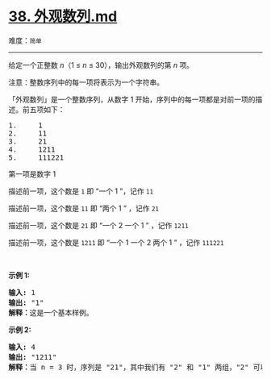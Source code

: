 # [38. 外观数列.md](https://leetcode-cn.com/problems/count-and-say)

难度：`简单`

---

<p>给定一个正整数 <em>n</em>（1 &le;&nbsp;<em>n</em>&nbsp;&le; 30），输出外观数列的第 <em>n</em> 项。</p>

<p>注意：整数序列中的每一项将表示为一个字符串。</p>

<p>「外观数列」是一个整数序列，从数字 1 开始，序列中的每一项都是对前一项的描述。前五项如下：</p>

<pre>1.     1
2.     11
3.     21
4.     1211
5.     111221
</pre>

<p>第一项是数字 1</p>

<p>描述前一项，这个数是 <code>1</code> 即 &ldquo;一个 1 &rdquo;，记作 <code>11</code></p>

<p>描述前一项，这个数是 <code>11</code> 即 &ldquo;两个 1 &rdquo; ，记作 <code>21</code></p>

<p>描述前一项，这个数是 <code>21</code> 即 &ldquo;一个 2 一个 1 &rdquo; ，记作 <code>1211</code></p>

<p>描述前一项，这个数是 <code>1211</code> 即 &ldquo;一个 1 一个 2 两个 1 &rdquo; ，记作 <code>111221</code></p>

<p>&nbsp;</p>

<p><strong>示例&nbsp;1:</strong></p>

<pre><strong>输入:</strong> 1
<strong>输出:</strong> &quot;1&quot;
<strong>解释：</strong>这是一个基本样例。</pre>

<p><strong>示例 2:</strong></p>

<pre><strong>输入:</strong> 4
<strong>输出:</strong> &quot;1211&quot;
<strong>解释：</strong>当 n = 3 时，序列是 &quot;21&quot;，其中我们有 &quot;2&quot; 和 &quot;1&quot; 两组，&quot;2&quot; 可以读作 &quot;12&quot;，也就是出现频次 = 1 而 值 = 2；类似 &quot;1&quot; 可以读作 &quot;11&quot;。所以答案是 &quot;12&quot; 和 &quot;11&quot; 组合在一起，也就是 &quot;1211&quot;。</pre>
